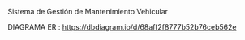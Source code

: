 Sistema de Gestión de Mantenimiento Vehicular

DIAGRAMA ER : https://dbdiagram.io/d/68aff2f8777b52b76ceb562e

